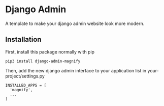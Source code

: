 # Django Admin
A template to make your django admin website look more modern.
## Installation
First, install this package normally with pip
```
pip3 install django-admin-magnify
```
Then, add the new django admin interface to your application list in your-project/settings.py
```
INSTALLED_APPS = [
  'magnify',
  ...
]
```
